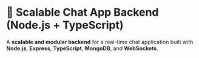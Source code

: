 # 💬 Scalable Chat App Backend (Node.js + TypeScript)

A **scalable and modular backend** for a real-time chat application built with **Node.js**, **Express**, **TypeScript**, **MongoDB**, and **WebSockets**.  
